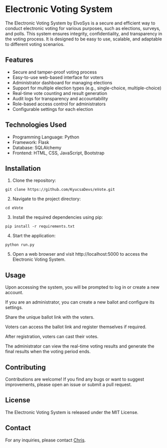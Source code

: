 # Electronic Voting System

The Electronic Voting System by ElvoSys is a secure and efficient way to conduct electronic voting for various purposes, such as elections, surveys, and polls. This system ensures integrity, confidentiality, and transparency in the voting process. It is designed to be easy to use, scalable, and adaptable to different voting scenarios.
## Features

- Secure and tamper-proof voting process
- Easy-to-use web-based interface for voters
- Administrator dashboard for managing elections
- Support for multiple election types (e.g., single-choice, multiple-choice)
- Real-time vote counting and result generation
- Audit logs for transparency and accountability
- Role-based access control for administrators
- Configurable settings for each election

## Technologies Used
- Programming Language: Python
- Framework: Flask
- Database: SQLAlchemy
- Frontend: HTML, CSS, JavaScript, Bootstrap

## Installation

1. Clone the repository:
```
git clone https://github.com/KyucsaDevs/eVote.git
```
2. Navigate to the project directory:
```
cd eVote
```
3. Install the required dependencies using pip:
```
pip install -r requirements.txt
```
4. Start the application:
```
python run.py
```
5. Open a web browser and visit http://localhost:5000 to access the Electronic Voting System.

## Usage
Upon accessing the system, you will be prompted to log in or create a new account.

If you are an administrator, you can create a new ballot and configure its settings.

Share the unique ballot link with the voters.

Voters can access the ballot link and register themselves if required.

After registration, voters can cast their votes.

The administrator can view the real-time voting results and generate the final results when the voting period ends.

## Contributing
Contributions are welcome! If you find any bugs or want to suggest improvements, please open an issue or submit a pull request.

## License
The Electronic Voting System is released under the MIT License.

## Contact
For any inquiries, please contact [Chris](https://github.com/amadratitus).